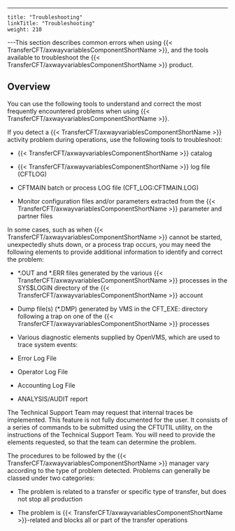 ---
    title: "Troubleshooting"
    linkTitle: "Troubleshooting"
    weight: 210
---This section describes common errors when using {{< TransferCFT/axwayvariablesComponentShortName  >}}, and the tools available to troubleshoot the {{< TransferCFT/axwayvariablesComponentShortName  >}} product.

## Overview

You can use the following tools to understand and correct the most frequently encountered problems when using {{< TransferCFT/axwayvariablesComponentShortName  >}}.

If you detect a {{< TransferCFT/axwayvariablesComponentShortName  >}} activity problem during operations, use the following tools to troubleshoot:

- {{< TransferCFT/axwayvariablesComponentShortName >}} catalog

<!-- -->

- {{< TransferCFT/axwayvariablesComponentShortName >}} log file (CFTLOG)

<!-- -->

- CFTMAIN batch or process LOG file (CFT_LOG:CFTMAIN.LOG)

<!-- -->

- Monitor configuration files and/or parameters extracted from the {{< TransferCFT/axwayvariablesComponentShortName >}} parameter and partner files

In some cases, such as when {{< TransferCFT/axwayvariablesComponentShortName  >}} cannot be started, unexpectedly shuts down, or a process trap occurs, you may need the following elements to provide additional information to identify and correct the problem:

- \*.OUT and \*.ERR files generated by the various {{< TransferCFT/axwayvariablesComponentShortName >}} processes in the SYS$LOGIN directory of the {{< TransferCFT/axwayvariablesComponentShortName >}} account

<!-- -->

- Dump file(s) (\*.DMP) generated by VMS in the CFT_EXE: directory following a trap on one of the {{< TransferCFT/axwayvariablesComponentShortName >}} processes

<!-- -->

- Various diagnostic elements supplied by OpenVMS, which are used to trace system events:

<!-- -->

- Error Log File

<!-- -->

- Operator Log File

<!-- -->

- Accounting Log File

<!-- -->

- ANALYSIS/AUDIT report

The Technical Support Team may request that internal traces be implemented. This feature is not fully documented for the user. It consists of a series of commands to be submitted using the CFTUTIL utility, on the instructions of the Technical Support Team. You will need to provide the elements requested, so that the team can determine the problem.

The procedures to be followed by the {{< TransferCFT/axwayvariablesComponentShortName  >}} manager vary according to the type of problem detected. Problems can generally be classed under two categories:

- The problem is related to a transfer or specific type of transfer, but does not stop all production

<!-- -->

- The problem is {{< TransferCFT/axwayvariablesComponentShortName >}}-related and blocks all or part of the transfer operations
